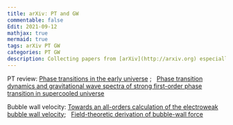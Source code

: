```yaml
---
title: arXiv: PT and GW
commentable: false
Edit: 2021-09-12
mathjax: true
mermaid: true
tags: arXiv PT GW 
categories: PT GW
description: Collecting papers from [arXiv](http://arxiv.org) especially about [[hep-ph]](https://arxiv.org/list/hep-ph/recent) & [[astro-ph.CO]](https://arxiv.org/list/astro-ph.CO/recent). 
---
```

PT review: 
[Phase transitions in the early universe](https://arxiv.org/pdf/2008.09136.pdf) ;&nbsp;&nbsp;
[Phase transition dynamics and gravitational wave spectra of strong first-order phase transition in supercooled universe](https://arxiv.org/pdf/2003.08892.pdf)


Bubble wall velocity:
[Towards an all-orders calculation of the electroweak bubble wall velocity](https://arxiv.org/pdf/2007.10343.pdf);&nbsp;&nbsp; [Field-theoretic derivation of bubble-wall force](https://arxiv.org/pdf/2005.10875.pdf)

